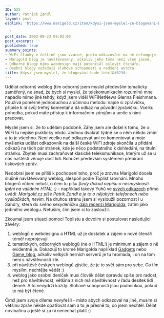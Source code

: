 ```yaml
---
ID: 525
author: Patrick Zandl
layout: post
oldlink: 'https://www.marigold.cz/item/kdysi-jsem-myslel-ze-blogovani-bude-lehci

  '
post_date: 2003-09-23 09:03:00
post_excerpt: ''
published: true
summary_points:
- WiFi články v češtině jsou vzácné, proto odkazování na ně nefunguje.
- Marigold blog je navštěvovaný, ačkoliv jeho téma není všem jasné.
- Odborné blogy mimo webdesign mají potenciál oslovit čtenáře.
- Osobní blogy vyžadují slohové schopnosti a nadšení autora.
title: Kdysi jsem myslel, že blogování bude lehčí&#8230;
---
```


Udělat odborný weblog (tím odborný jsem myslel především tematicky zaměřený, ne snad, že bych si myslel, že telekomunikacím rozumím) mne napadlo mimo jiné tehdy, když jsem viděl WiFiNetNews Glenna Fleishmana. Používá poměrně jednoduchou a účinnou metodu: najde si zprávičku, připíše k ní svůj trefný komentář a dá odkaz na původní zprávičku. Vcelku pohodka, pokud máte přístup k informačním zdrojům a umíte s nimi pracovat. 
<p>
Myslel jsem si, že to udělám podobně. Záhy jsem ale došel k tomu, že o WiFi tu nepíše prakticky nikdo. Jednou dvakrát týdně se o něm někdo zmíní a to je všechno. Není vcelku nač odkazovat ani co komentovat a moje myšlenka udělat odkazovník na další české WiFi zdroje skončila u přidání odkazů na těch pár stránek, kde je něco podstatného k dohledání, na titulní stránku. Zbytek musí zachraňovat klasické telekomunikace, kterým už se u nás naštěstí věnuje dost lidí. Bohužel především systémem přebírání tiskových zpráv. 
<p>
Nedobral jsem se příliš k pochopení toho, proč je zrovna Marigold docela slušně navštěvovaný weblog, alespoň podle Toplist srovnání. Mnoho blogerů vůbec netuší, o čem tu píšu <EM>(tedy dokud nepíšu o nesmyslnosti lpění na validním HTML :)</EM> - například takový Yuhů ve <A href="http://www.jakpsatweb.cz/weblog/informace.htm" target=_blank>svých odkazech</A> přímo uvádí: <I>Marigold.cz píše Patrik Zandl a je to o nějakých telefonech nebo vysílačkách, nevim.</I> Na druhou stranu jsem si vysloužil pozornost i u Sandry, která do svého sexydeníčku <A href="http://blog.lide.cz/administrace/2003/08/20/134">dala recenzi Marigolda,</A> zatím jako jediného weblogu. Netuším, čím jsem si to zasloužil. 
<p>
Zkoumal jsem situaci pomocí Toplistu a dovolím si postulovat následující závěry: 
<OL>
<LI>weblogů o webdesignu a HTML už je dostatek a zájem o nové čtenáři téměř neprojevují. </LI>
<LI>tematických, odborných weblogů (ne o HTML!) je minimum a zájem o ně evidentně je. Dokazují to kromě Marigolda například <A href="http://www.bloguje.cz/blogy/gadgets/" target=_blank>Gadgets</A> nebo <A href="http://blog.lide.cz/1hannes/">Game_blog</A>, ačkoliv velkých herních serverů je tu hromada, i on na tom není s návštěvností zle. </LI>
<LI>při návštěvě českých weblogů zjistíte, že je to svět sám pro sebe. Co tím myslím, nechtějte vědět :) </LI>
<LI>weblog jako osobní deníček musí člověk dělat opravdu spíše pro radost, než pro návštěvnost, většina z nich má návštěvnost v řádu desítek lidí denně. A to nevydrží každý. Slohové schopnosti jsou podmínkou, pokud to má být čtené. </LI></OL>
<p>
Čímž jsem svoje dilema nevyřešil - místo abych odkazoval na jiné, musím si většinu zpráv někde opatřovat sám a to je přesně to, co jsem nechtěl. Dělat novinařinu a ještě si za ni nenechat platit :) </p>